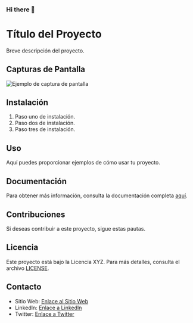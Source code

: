 ### Hi there 👋

<!--
**ronalRD19/ronalRD19** is a ✨ _special_ ✨ repository because its `README.md` (this file) appears on your GitHub profile.

Here are some ideas to get you started:

- 🔭 I’m currently working on ...
- 🌱 I’m currently learning ...
- 👯 I’m looking to collaborate on ...
- 🤔 I’m looking for help with ...
- 💬 Ask me about ...
- 📫 How to reach me: ...
- 😄 Pronouns: ...
- ⚡ Fun fact: ...
-->
# Título del Proyecto

Breve descripción del proyecto.

## Capturas de Pantalla

![Ejemplo de captura de pantalla](ruta/a/imagen.png)

## Instalación

1. Paso uno de instalación.
2. Paso dos de instalación.
3. Paso tres de instalación.

## Uso

Aquí puedes proporcionar ejemplos de cómo usar tu proyecto.

## Documentación

Para obtener más información, consulta la documentación completa [aquí](enlace/a/documentacion).

## Contribuciones

Si deseas contribuir a este proyecto, sigue estas pautas.

## Licencia

Este proyecto está bajo la Licencia XYZ. Para más detalles, consulta el archivo [LICENSE](enlace/a/licencia).

## Contacto

- Sitio Web: [Enlace al Sitio Web](enlace/a/sitio)
- LinkedIn: [Enlace a LinkedIn](enlace/a/linkedin)
- Twitter: [Enlace a Twitter](enlace/a/twitter)
